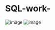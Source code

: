 # SQL-work-
![image](https://github.com/Minhaz000555/SQL-work-/assets/128938912/ccd603de-4db4-425e-9d79-fe053f4defeb)
![image](https://github.com/Minhaz000555/SQL-work-/assets/128938912/ebfe7c87-1762-42a0-a651-0fed3f3668d8)
